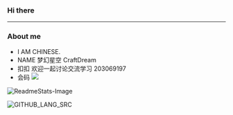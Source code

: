 ### Hi there
---
### About me

- I AM CHINESE.
- NAME 梦幻星空 CraftDream
- 扣扣 欢迎一起讨论交流学习 203069197
- 会码 <img src="http://img.shields.io/badge/-Java-F89820?style=flat&logo=java&logoColor=white">

![ReadmeStats-Image](https://github-readme-stats.vercel.app/api?username=CraftDream&show_icons=true&bg_color=30,e96443,904e95&title_color=fff&text_color=fff&icon_color=79ff97&count_private=true)

![GITHUB_LANG_SRC](https://github-readme-stats.vercel.app/api/top-langs/?username=CraftDream&layout=compact&bg_color=30,e96443,904e95&title_color=fff&text_color=fff)
